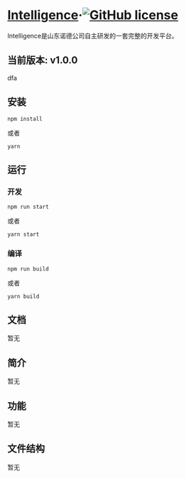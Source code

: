 # [Intelligence](https://github.org/)&middot;[![GitHub license](http://img.shields.io/badge/license-MIT-blue.svg)](https://github.com/facebook/react/blob/master/LICENSE)

Intelligence是山东诺德公司自主研发的一套完整的开发平台。

## 当前版本: v1.0.0
dfa

## 安装
```
npm install
```
或者
```
yarn
```

## 运行

### 开发

```
npm run start
```
或者
```
yarn start
```

### 编译
```
npm run build
```
或者
```
yarn build
```
## 文档
暂无

## 简介
暂无

## 功能
暂无

## 文件结构
暂无